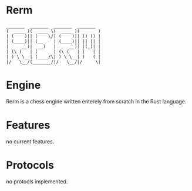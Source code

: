 # Rerm
    _______  _______  _______  _______ 
    (  ____ )(  ____ \(  ____ )(       )
    | (    )|| (    \/| (    )|| () () |
    | (____)|| (__    | (____)|| || || |
    |     __)|  __)   |     __)| |(_)| |
    | (\ (   | (      | (\ (   | |   | |
    | ) \ \__| (____/\| ) \ \__| )   ( |
    |/   \__/(_______/|/   \__/|/     \|
                                        
# Engine
Rerm is a chess engine written enterely from scratch in the Rust language.

# Features
no current features.

# Protocols
no protocls implemented.